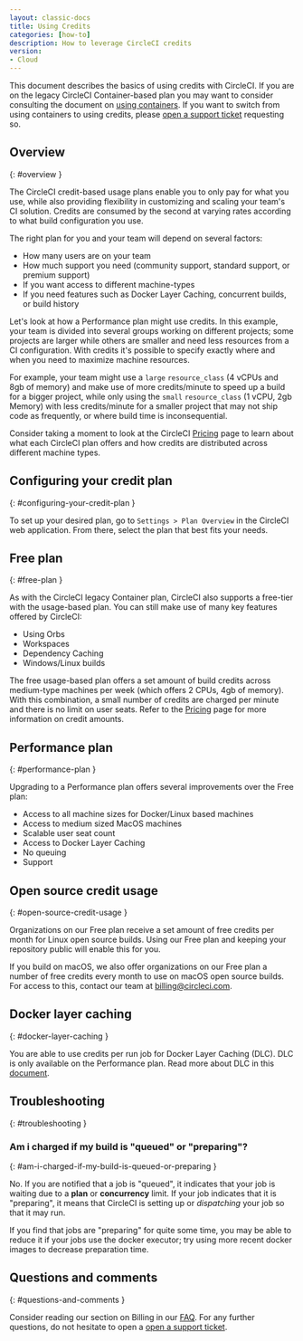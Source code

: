 ```yaml
---
layout: classic-docs
title: Using Credits
categories: [how-to]
description: How to leverage CircleCI credits
version:
- Cloud
---
```


This document describes the basics of using credits with CircleCI. If you are on the legacy CircleCI Container-based plan you may want to consider consulting the document on [using containers]({{site.baseurl}}/2.0/containers). If you want to switch from using containers to using credits, please [open a support ticket](https://support.circleci.com/hc/en-us/requests/new) requesting so.

## Overview
{: #overview }

The CircleCI credit-based usage plans enable you to only pay for what you use, while also providing flexibility in customizing and scaling your team's CI solution. Credits are consumed by the second at varying rates according to what build configuration you use.

The right plan for you and your team will depend on several factors:

- How many users are on your team
- How much support you need (community support, standard support, or premium support)
- If you want access to different machine-types
- If you need features such as Docker Layer Caching, concurrent builds, or build history

Let's look at how a Performance plan might use credits. In this example, your team is divided into several groups working on different projects; some projects are larger while others are smaller and need less resources from a CI configuration. With credits it's possible to specify exactly where and when you need to maximize machine resources.

For example, your team might use a `large` `resource_class` (4 vCPUs and 8gb of memory) and make use of more credits/minute to speed up a build for a bigger project, while only using the `small` `resource_class` (1 vCPU, 2gb Memory) with less credits/minute for a smaller project that may not ship code as frequently, or where build time is inconsequential.

Consider taking a moment to look at the CircleCI [Pricing](https://circleci.com/pricing/) page to learn about what each CircleCI plan offers and how credits are distributed across different machine types.

## Configuring your credit plan
{: #configuring-your-credit-plan }

To set up your desired plan, go to `Settings > Plan Overview` in the CircleCI web application. From there, select the plan that best fits your needs.

## Free plan
{: #free-plan }

As with the CircleCI legacy Container plan, CircleCI also supports a free-tier with the usage-based plan. You can still make use of many key features offered by CircleCI:

- Using Orbs
- Workspaces
- Dependency Caching
- Windows/Linux builds

The free usage-based plan offers a set amount of build credits across medium-type machines per week (which offers 2 CPUs, 4gb of memory). With this combination, a small number of credits are charged per minute and there is no limit on user seats. Refer to the [Pricing](https://circleci.com/pricing/) page for more information on credit amounts.

## Performance plan
{: #performance-plan }

Upgrading to a Performance plan offers several improvements over the Free plan:

- Access to all machine sizes for Docker/Linux based machines
- Access to medium sized MacOS machines
- Scalable user seat count
- Access to Docker Layer Caching
- No queuing
- Support

## Open source credit usage
{: #open-source-credit-usage }

Organizations on our Free plan receive a set amount of free credits per month for Linux open source builds. Using our Free plan and keeping your repository public will enable this for you.

If you build on macOS, we also offer organizations on our Free plan a number of free credits every month to use on macOS open source builds. For access to this, contact our team at billing@circleci.com.

## Docker layer caching
{: #docker-layer-caching }

You are able to use credits per run job for Docker Layer Caching (DLC). DLC is only available on the Performance plan. Read more about DLC in this [document]({{site.baseurl}}/2.0/docker-layer-caching).

## Troubleshooting
{: #troubleshooting }

### Am i charged if my build is "queued" or "preparing"?
{: #am-i-charged-if-my-build-is-queued-or-preparing }

No. If you are notified that a job is "queued", it indicates that your job is
waiting due to a **plan** or **concurrency** limit. If your job indicates that
it is "preparing", it means that CircleCI is setting up or _dispatching_ your
job so that it may run.

If you find that jobs are "preparing" for quite some time, you may be able to
reduce it if your jobs use the docker executor; try using more recent docker
images to decrease preparation time.

## Questions and comments
{: #questions-and-comments }

Consider reading our section on Billing in our [FAQ]({{site.baseurl}}/2.0/faq/#billing). For any further questions, do not hesitate to open a [open a support ticket](https://support.circleci.com/hc/en-us/requests/new).
